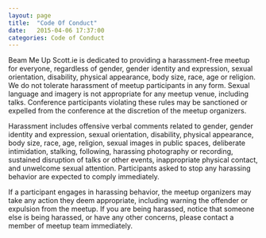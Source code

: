 ```yaml
---
layout: page
title:  "Code Of Conduct"
date:   2015-04-06 17:37:00
categories: Code of Conduct
---
```


Beam Me Up Scott.ie is dedicated to providing a harassment-free meetup for everyone, regardless of gender, gender identity and expression, sexual orientation, disability, physical appearance, body size, race, age or religion. We do not tolerate harassment of meetup participants in any form. Sexual language and imagery is not appropriate for any meetup venue, including talks. Conference participants violating these rules may be sanctioned or expelled from the conference at the discretion of the meetup organizers.

Harassment includes offensive verbal comments related to gender, gender identity and expression, sexual orientation, disability, physical appearance, body size, race, age, religion, sexual images in public spaces, deliberate intimidation, stalking, following, harassing photography or recording, sustained disruption of talks or other events, inappropriate physical contact, and unwelcome sexual attention. Participants asked to stop any harassing behavior are expected to comply immediately.

If a participant engages in harassing behavior, the meetup organizers may take any action they deem appropriate, including warning the offender or expulsion from the meetup. If you are being harassed, notice that someone else is being harassed, or have any other concerns, please contact a member of meetup team immediately.
